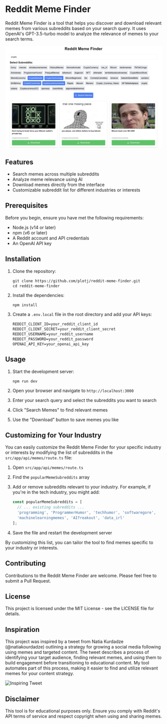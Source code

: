 # Reddit Meme Finder

Reddit Meme Finder is a tool that helps you discover and download relevant memes from various subreddits based on your search query. It uses OpenAI's GPT-3.5-turbo model to analyze the relevance of memes to your search terms.

![Project Showcase](showcase.png)

## Features

- Search memes across multiple subreddits
- Analyze meme relevance using AI
- Download memes directly from the interface
- Customizable subreddit list for different industries or interests

## Prerequisites

Before you begin, ensure you have met the following requirements:

- Node.js (v14 or later)
- npm (v6 or later)
- A Reddit account and API credentials
- An OpenAI API key

## Installation

1. Clone the repository:
   ```
   git clone https://github.com/plotj/reddit-meme-finder.git
   cd reddit-meme-finder
   ```

2. Install the dependencies:
   ```
   npm install
   ```

3. Create a `.env.local` file in the root directory and add your API keys:
   ```
   REDDIT_CLIENT_ID=your_reddit_client_id
   REDDIT_CLIENT_SECRET=your_reddit_client_secret
   REDDIT_USERNAME=your_reddit_username
   REDDIT_PASSWORD=your_reddit_password
   OPENAI_API_KEY=your_openai_api_key
   ```

## Usage

1. Start the development server:
   ```
   npm run dev
   ```

2. Open your browser and navigate to `http://localhost:3000`

3. Enter your search query and select the subreddits you want to search

4. Click "Search Memes" to find relevant memes

5. Use the "Download" button to save memes you like

## Customizing for Your Industry

You can easily customize the Reddit Meme Finder for your specific industry or interests by modifying the list of subreddits in the `src/app/api/memes/route.ts` file:

1. Open `src/app/api/memes/route.ts`

2. Find the `popularMemeSubreddits` array

3. Add or remove subreddits relevant to your industry. For example, if you're in the tech industry, you might add:
   ```typescript
   const popularMemeSubreddits = [
     // ... existing subreddits ...
     'programming', 'ProgrammerHumor', 'techhumor', 'softwaregore',
     'machinelearningmemes', 'AIfreakout', 'data_irl'
   ];
   ```

4. Save the file and restart the development server

By customizing this list, you can tailor the tool to find memes specific to your industry or interests.

## Contributing

Contributions to the Reddit Meme Finder are welcome. Please feel free to submit a Pull Request.

## License

This project is licensed under the MIT License - see the LICENSE file for details.

## Inspiration

This project was inspired by a tweet from Natia Kurdadze (@natiakourdadze) outlining a strategy for growing a social media following using memes and targeted content. The tweet describes a process of identifying your target audience, finding relevant memes, and using them to build engagement before transitioning to educational content. My tool automates part of this process, making it easier to find and utilize relevant memes for your content strategy.

![Inspiring Tweet](assets/tweet.png)


## Disclaimer

This tool is for educational purposes only. Ensure you comply with Reddit's API terms of service and respect copyright when using and sharing memes.
